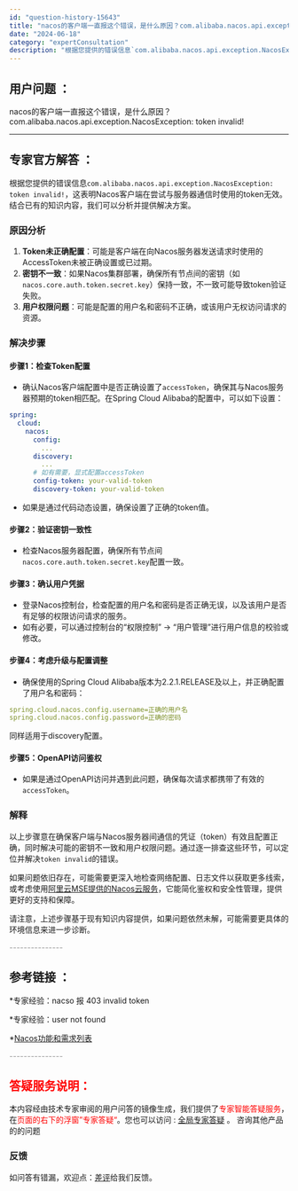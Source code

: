 ```yaml
---
id: "question-history-15643"
title: "nacos的客户端一直报这个错误，是什么原因？com.alibaba.nacos.api.exceptio"
date: "2024-06-18"
category: "expertConsultation"
description: "根据您提供的错误信息`com.alibaba.nacos.api.exception.NacosException: token invalid!`，这表明Nacos客户端在尝试与服务器通信时使用的token无效。结合已有的知识内容，我们可以分析并提供解决方案。### 原因分析1. **Token未"
---
```


## 用户问题 ： 
 nacos的客户端一直报这个错误，是什么原因？com.alibaba.nacos.api.exception.NacosException: token invalid!  

---------------
## 专家官方解答 ：

根据您提供的错误信息`com.alibaba.nacos.api.exception.NacosException: token invalid!`，这表明Nacos客户端在尝试与服务器通信时使用的token无效。结合已有的知识内容，我们可以分析并提供解决方案。

### 原因分析
1. **Token未正确配置**：可能是客户端在向Nacos服务器发送请求时使用的AccessToken未被正确设置或已过期。
2. **密钥不一致**：如果Nacos集群部署，确保所有节点间的密钥（如`nacos.core.auth.token.secret.key`）保持一致，不一致可能导致token验证失败。
3. **用户权限问题**：可能是配置的用户名和密码不正确，或该用户无权访问请求的资源。

### 解决步骤
#### 步骤1：检查Token配置
- 确认Nacos客户端配置中是否正确设置了`accessToken`，确保其与Nacos服务器预期的token相匹配。在Spring Cloud Alibaba的配置中，可以如下设置：
```yaml
spring:
  cloud:
    nacos:
      config:
        ...
      discovery:
        ...
      # 如有需要，显式配置accessToken
      config-token: your-valid-token
      discovery-token: your-valid-token
```
- 如果是通过代码动态设置，确保设置了正确的token值。

#### 步骤2：验证密钥一致性
- 检查Nacos服务器配置，确保所有节点间`nacos.core.auth.token.secret.key`配置一致。

#### 步骤3：确认用户凭据
- 登录Nacos控制台，检查配置的用户名和密码是否正确无误，以及该用户是否有足够的权限访问请求的服务。
- 如有必要，可以通过控制台的“权限控制” -> “用户管理”进行用户信息的校验或修改。

#### 步骤4：考虑升级与配置调整
- 确保使用的Spring Cloud Alibaba版本为2.2.1.RELEASE及以上，并正确配置了用户名和密码：
```yaml
spring.cloud.nacos.config.username=正确的用户名
spring.cloud.nacos.config.password=正确的密码
```
同样适用于discovery配置。

#### 步骤5：OpenAPI访问鉴权
- 如果是通过OpenAPI访问并遇到此问题，确保每次请求都携带了有效的`accessToken`。

### 解释
以上步骤意在确保客户端与Nacos服务器间通信的凭证（token）有效且配置正确，同时解决可能的密钥不一致和用户权限问题。通过逐一排查这些环节，可以定位并解决`token invalid`的错误。

如果问题依旧存在，可能需要更深入地检查网络配置、日志文件以获取更多线索，或考虑使用[阿里云MSE提供的Nacos云服务](https://www.aliyun.com/product/aliware/mse?spm=nacos.cloud.topbar.0.0.0)，它能简化鉴权和安全性管理，提供更好的支持和保障。

请注意，上述步骤基于现有知识内容提供，如果问题依然未解，可能需要更具体的环境信息来进一步诊断。


<font color="#949494">---------------</font> 


## 参考链接 ：

*专家经验：nacso 报 403 invalid token 
 
 *专家经验：user not found 
 
 *[Nacos功能和需求列表](https://nacos.io/docs/latest/archive/feature-list)


 <font color="#949494">---------------</font> 
 


## <font color="#FF0000">答疑服务说明：</font> 

本内容经由技术专家审阅的用户问答的镜像生成，我们提供了<font color="#FF0000">专家智能答疑服务</font>，在<font color="#FF0000">页面的右下的浮窗”专家答疑“</font>。您也可以访问 : [全局专家答疑](https://answer.opensource.alibaba.com/docs/intro) 。 咨询其他产品的的问题

### 反馈
如问答有错漏，欢迎点：[差评](https://ai.nacos.io/user/feedbackByEnhancerGradePOJOID?enhancerGradePOJOId=15695)给我们反馈。
